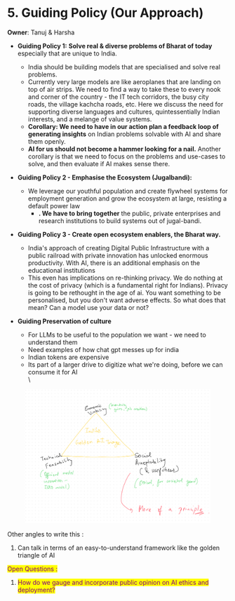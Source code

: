 # 5. Guiding Policy (Our Approach)

**Owner**: Tanuj & Harsha



* **Guiding Policy 1:** **Solve real & diverse problems of Bharat of today** especially that are unique to India.
  * India should be building models that are specialised and solve real problems.&#x20;
  * Currently very large models are like aeroplanes that are landing on top of air strips. We need to find a way to take these to every nook and corner of the country - the IT tech corridors, the busy city roads, the village kachcha roads, etc. Here we discuss the need for supporting diverse languages and cultures, quintessentially Indian interests, and a melange of value systems.&#x20;
  * **Corollary: We need to have in our action plan a feedback loop of generating insights** on Indian problems solvable with AI and share them openly.
  * **AI for us should not become a hammer looking for a nail.** Another corollary is that we need to focus on the problems and use-cases to solve, and then evaluate if AI makes sense there.&#x20;
* **Guiding Policy 2 - Emphasise the Ecosystem (Jugalbandi):**&#x20;
  * We leverage our youthful population and create flywheel systems for employment generation and grow the ecosystem at large, resisting a default power law
    * **. We have to bring together** the public, private enterprises and research institutions to build systems out of jugal-bandi.&#x20;
* **Guiding Policy 3 - Create open ecosystem enablers, the Bharat way.**
  * India's approach of creating Digital Public Infrastructure with a public railroad with private innovation has unlocked enormous productivity. With AI, there is an additional emphasis on the educational institutions&#x20;
  * This even has implications on re-thinking privacy. We do nothing at the cost of privacy (which is a fundamental right for Indians). Privacy is going to be rethought in the age of ai. You want something to be personalised, but you don't want adverse effects. So what does that mean? Can a model use your data or not?



* **Guiding Preservation of culture**
  * For LLMs to be useful to the population we want - we need to understand them
  * Need examples of how chat gpt messes up for india
  * Indian tokens are expensive
  * Its part of a larger drive to digitize what we're doing, before we can consume it for AI\
    \


<figure><img src="../.gitbook/assets/image.png" alt=""><figcaption></figcaption></figure>

Other angles to write this :&#x20;

1. Can talk in terms of an easy-to-understand framework like the golden triangle of AI





<mark style="color:purple;">Open Questions :</mark>&#x20;

1. <mark style="color:purple;">How do we gauge and incorporate public opinion on AI ethics and deployment?</mark> &#x20;
